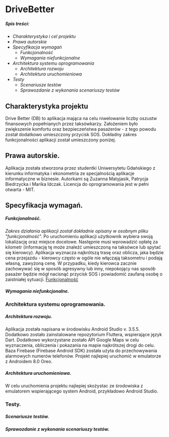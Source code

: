 # DriveBetter

##### *Spis treści:*
* *Charakterystyka i cel projektu*
* *Prawa autorskie*
* *Specyfikacja wymagań*
  * *Funkcjonalność*
  * *Wymagania niefunkcjonalne*
* *Architektura systemu oprogramowania*
  * *Architektura rozwoju*
  * *Architektura uruchomieniowa*
* *Testy*
  * *Scenariusze testów*
  * *Sprawozdanie z wykonania scenariuszy testów*

## Charakterystyka projektu
Drive Better (DB) to aplikacja mająca na celu niwelowanie liczby oszustw finansowych popełnianych przez taksówkarzy. Założeniem było zwiększenie komfortu oraz bezpieczeństwa pasażerów - z tego powodu został dodatkowo umieszczony przycisk SOS. Dokładny zakres funkcjonalności aplikacji został umieszczony poniżej.

## Prawa autorskie.
Aplikacja została stworzona przez studentki Uniwersytetu Gdańskiego z kierunku informatyka i ekonometria ze specjalnością aplikacje informatyczne w biznesie. Autorkami są Zuzanna Matyjasik, Patrycja Biedrzycka i Marika Idczak. Licencja do oprogramowania jest w pełni otwarta - MIT.

## Specyfikacja wymagań.
##### Funkcjonalność.
*Zakres działania aplikacji został dokładnie opisany w osobnym pliku "funkcjonalność".*
Po uruchomieniu aplikacji użytkownik wybiera swoją lokalizację oraz miejsce docelowe. Następnie musi wprowadzić opłatę za kilometr (informację tę może znaleźć umieszczoną na taksówce lub spytać się kierowcy). Aplikacja wyznacza najkrótszą trasę oraz oblicza, jaka będzie cena przejazdu - kierowcy często w ogóle nie włączają taksometru i podają własną, zawyżoną cenę. W przypadku, kiedy kierowca zacznie zachowywać się w sposób agresywny lub inny, niepokojący nas sposób pasażer będzie mógł nacisnąć przycisk SOS i powiadomić zaufaną osobę o zaistniałej sytuacji.
[Funkcjonalność](https://github.com/zuzannamatyjasik/drive-better/blob/master/funkcjonalnosc)

##### Wymagania niefunkcjonalne.

### Architektura systemu oprogramowania.
##### Architektura rozwoju.
Aplikacja została napisana w środowisku Android Studio v. 3.5.5. Dodatkowo zostało zainstalowane repozytorium Fluttera, wspierające język Dart. Dodatkowo wykorzystane zostało API Google Maps w celu wyznaczenia, obliczenia i pokazania na mapie najkrótszej drogi do celu. Baza Firebase (Firebase Android SDK) została użyta do przechowywania alarmowych numerów telefonów. Projekt najlepiej uruchomić w emulatorze z Androidem 8.0 Oreo.
##### Architektura uruchomieniowa.
W celu uruchomienia projektu najlepiej skożystac ze środowiska z emulatorem wspierającego system Android, przykładowo Android Studio.

### Testy.
##### Scenariusze testów.
##### Sprawozdanie z wykonania scenariuszy testów.
